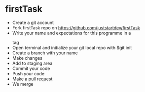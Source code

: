 # firstTask

* Create a git account 
* Fork firstTask repo on https://github.com/juststartdev/firstTask
* Write your name and expectations for this programme  in a <p> </p> tag
* Open terminal and initialize your git local repo with $git init
* Create a branch with your name
* Make changes
* Add to staging area
* Commit your code
* Push your code
* Make a pull request
* We merge

